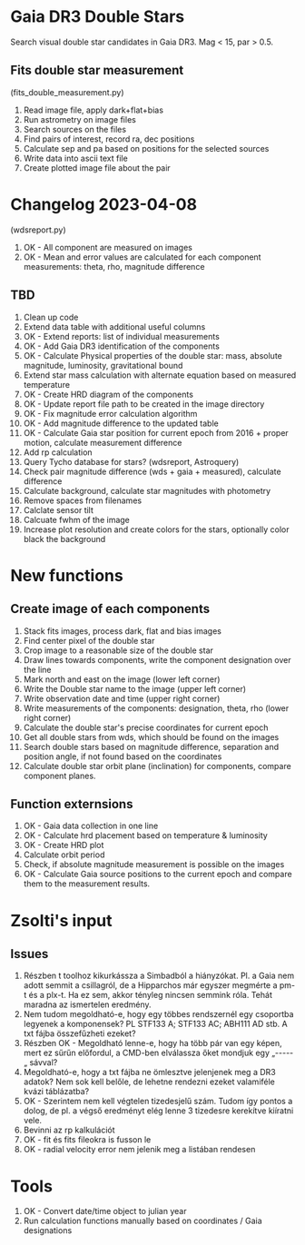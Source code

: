 # Gaia DR3 Double Stars
Search visual double star candidates in Gaia DR3. Mag &lt; 15, par > 0.5.
 
## Fits double star measurement
(fits_double_measurement.py)
1. Read image file, apply dark+flat+bias
2. Run astrometry on image files
3. Search sources on the files
4. Find pairs of interest, record ra, dec positions
5. Calculate sep and pa based on positions for the selected sources
6. Write data into ascii text file
7. Create plotted image file about the pair

# Changelog 2023-04-08
(wdsreport.py)
1. OK - All component are measured on images
2. OK - Mean and error values are calculated for each component measurements: theta, rho, magnitude difference

## TBD
1. Clean up code
2. Extend data table with additional useful columns
3. OK - Extend reports: list of individual measurements
4. OK - Add Gaia DR3 identification of the components
5. OK - Calculate Physical properties of the double star: mass, absolute magnitude, luminosity, gravitational bound
6. Extend star mass calculation with alternate equation based on measured temperature
7. OK - Create HRD diagram of the components
8. OK - Update report file path to be created in the image directory
9. OK - Fix magnitude error calculation algorithm
10. OK - Add magnitude difference to the updated table
11. OK - Calculate Gaia star position for current epoch from 2016 + proper motion, calculate measurement difference
12. Add rp calculation
13. Query Tycho database for stars? (wdsreport, Astroquery)
14. Check pair magnitude difference (wds + gaia + measured), calculate difference
15. Calculate background, calculate star magnitudes with photometry
16. Remove spaces from filenames
17. Calclate sensor tilt
18. Calcuate fwhm of the image
19. Increase plot resolution and create colors for the stars, optionally color black the background


# New functions
## Create image of each components
1. Stack fits images, process dark, flat and bias images
2. Find center pixel of the double star
3. Crop image to a reasonable size of the double star
4. Draw lines towards components, write the component designation over the line
5. Mark north and east on the image (lower left corner)
6. Write the Double star name to the image (upper left corner)
7. Write observation date and time (upper right corner)
8. Write measurements of the components: designation, theta, rho (lower right corner)
9. Calculate the double star's precise coordinates for current epoch
10. Get all double stars from wds, which should be found on the images
11. Search double stars based on magnitude difference, separation and position angle, if not found based on the coordinates
12. Calculate double star orbit plane (inclination) for components, compare component planes.

## Function externsions
1. OK - Gaia data collection in one line
2. OK - Calculate hrd placement based on temperature & luminosity
3. OK - Create HRD plot
4. Calculate orbit period
5. Check, if absolute magnitude measurement is possible on the images
6. OK - Calculate Gaia source positions to the current epoch and compare them to the measurement results.


# Zsolti's input
## Issues
1. Részben t toolhoz kikurkássza a Simbadból a hiányzókat. Pl. a Gaia nem adott semmit a csillagról, de a Hipparchos már egyszer megmérte a pm-t és a plx-t. Ha ez sem, akkor tényleg nincsen semmink róla. Tehát maradna az ismertelen eredmény.
3. Nem tudom megoldható-e, hogy egy többes rendszernél egy csoportba legyenek a komponensek? PL STF133 A; STF133 AC; ABH111 AD stb. A txt fájba összefűzheti ezeket?
4. Részben OK - Megoldható lenne-e, hogy ha több pár van egy képen, mert ez sűrűn előfordul, a CMD-ben elválassza őket mondjuk egy „-----„ sávval?
5. Megoldható-e, hogy a txt fájba ne ömlesztve jelenjenek meg a DR3 adatok? Nem sok kell belőle, de lehetne rendezni ezeket valamiféle kvázi táblázatba?
6. OK - Szerintem nem kell végtelen tizedesjelű szám. Tudom így pontos a dolog, de pl. a végső eredményt elég lenne 3 tizedesre kerekítve kiíratni vele.
7. Bevinni az rp kalkulációt
8. OK - fit és fits fileokra is fusson le
9. OK - radial velocity error nem jelenik meg a listában rendesen

# Tools
1. OK - Convert date/time object to julian year
2. Run calculation functions manually based on coordinates / Gaia designations